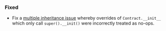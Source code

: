 <!--
A new scriv changelog fragment.

Uncomment the section that is right (remove the HTML comment wrapper).
For top level release notes, leave all the headers commented out.
-->

<!--
### Removed

- A bullet item for the Removed category.

-->
<!--
### Added

- A bullet item for the Added category.

-->
<!--
### Changed

- A bullet item for the Changed category.

-->
<!--
### Deprecated

- A bullet item for the Deprecated category.

-->
### Fixed

- Fix a [multiple inheritance issue](https://github.com/algorandfoundation/puya/issues/491) 
  whereby overrides of `Contract.__init__` which only call `super().__init()` were 
  incorrectly treated as no-ops.

<!--
### Security

- A bullet item for the Security category.

-->

